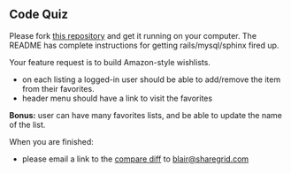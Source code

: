 ## Code Quiz

Please fork [this repository](https://github.com/sharetribe/sharetribe) and get it running on your computer. The README has complete instructions for getting rails/mysql/sphinx fired up. 

Your feature request is to build Amazon-style wishlists. 

- on each listing a logged-in user should be able to add/remove the item from their favorites. 
- header menu should have a link to visit the favorites

**Bonus:** user can have many favorites lists, and be able to update the name of the list. 

When you are finished:
- please email a link to the [compare diff](https://github.com/blog/612-introducing-github-compare-view) to blair@sharegrid.com 
